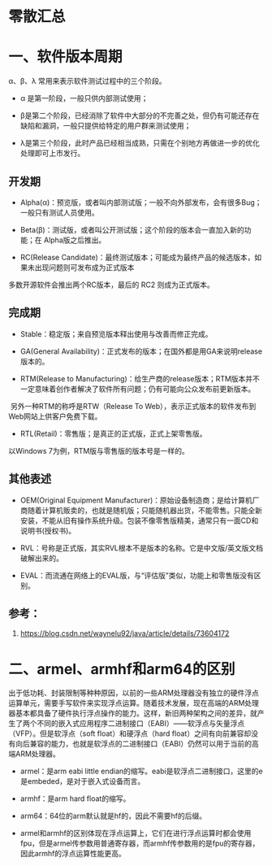 # 零散汇总

# 一、软件版本周期

α、β、λ 常用来表示软件测试过程中的三个阶段。

- α 是第一阶段，一般只供内部测试使用；
- β是第二个阶段，已经消除了软件中大部分的不完善之处，但仍有可能还存在缺陷和漏洞，一般只提供给特定的用户群来测试使用；

- λ是第三个阶段，此时产品已经相当成熟，只需在个别地方再做进一步的优化处理即可上市发行。

## 开发期

- Alpha(α)：预览版，或者叫内部测试版；一般不向外部发布，会有很多Bug；一般只有测试人员使用。

- Beta(β)：测试版，或者叫公开测试版；这个阶段的版本会一直加入新的功能；在 Alpha版之后推出。

- RC(Release Candidate)：最终测试版本；可能成为最终产品的候选版本，如果未出现问题则可发布成为正式版本

多数开源软件会推出两个RC版本，最后的 RC2 则成为正式版本。

## 完成期

- Stable：稳定版；来自预览版本释出使用与改善而修正完成。

- GA(General Availability)：正式发布的版本；在国外都是用GA来说明release版本的。

- RTM(Release to Manufacturing)：给生产商的release版本；RTM版本并不一定意味着创作者解决了软件所有问题；仍有可能向公众发布前更新版本。

​       另外一种RTM的称呼是RTW（Release To Web），表示正式版本的软件发布到Web网站上供客户免费下载。

- RTL(Retail)：零售版；是真正的正式版，正式上架零售版。

以Windows 7为例，RTM版与零售版的版本号是一样的。

## 其他表述

- OEM(Original Equipment Manufacturer)：原始设备制造商；是给计算机厂商随着计算机贩卖的，也就是随机版；只能随机器出货，不能零售。只能全新安装，不能从旧有操作系统升级。包装不像零售版精美，通常只有一面CD和说明书(授权书)。

- RVL：号称是正式版，其实RVL根本不是版本的名称。它是中文版/英文版文档破解出来的。

- EVAL：而流通在网络上的EVAL版，与“评估版”类似，功能上和零售版没有区别。

## 参考：

1. https://blog.csdn.net/waynelu92/java/article/details/73604172

# 二、armel、armhf和arm64的区别

出于低功耗、封装限制等种种原因，以前的一些ARM处理器没有独立的硬件浮点运算单元，需要手写软件来实现浮点运算。随着技术发展，现在高端的ARM处理器基本都具备了硬件执行浮点操作的能力。这样，新旧两种架构之间的差异，就产生了两个不同的嵌入式应用程序二进制接口（EABI）——软浮点与矢量浮点（VFP）。但是软浮点（soft float）和硬浮点（hard float）之间有向前兼容却没有向后兼容的能力，也就是软浮点的二进制接口（EABI）仍然可以用于当前的高端ARM处理器。

- armel：是arm eabi little endian的缩写。eabi是软浮点二进制接口，这里的e是embeded，是对于嵌入式设备而言。

- armhf：是arm hard float的缩写。

- arm64：64位的arm默认就是hf的，因此不需要hf的后缀。

- armel和armhf的区别体现在浮点运算上，它们在进行浮点运算时都会使用fpu，但是armel传参数用普通寄存器，而armhf传参数用的是fpu的寄存器，因此armhf的浮点运算性能更高。